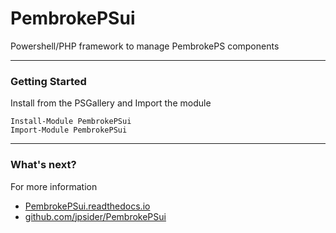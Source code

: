 # PembrokePSui

Powershell/PHP framework to manage PembrokePS components

---

### Getting Started

Install from the PSGallery and Import the module

    Install-Module PembrokePSui
    Import-Module PembrokePSui

---

### What's next?

For more information

* [PembrokePSui.readthedocs.io](http://PembrokePSui.readthedocs.io)
* [github.com/jpsider/PembrokePSui](https://github.com/jpsider/PembrokePSui)
